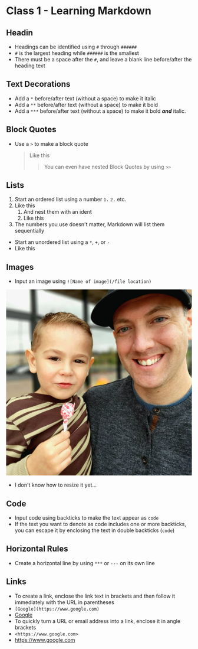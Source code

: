 # Class 1 - Learning Markdown

## Headin

* Headings can be identified using `#` through `######`
* `#` is the largest heading while `######` is the smallest
* There must be a space after the `#`, and leave a blank line before/after the heading text

## Text Decorations

* Add a `*` before/after text (without a space) to make it italic
* Add a `**` before/after text (without a space) to make it bold
* Add a `***` before/after text (without a space) to make it bold ***and*** italic. 

## Block Quotes

* Use a `>` to make a block quote

  > Like this
  >> You can even have nested Block Quotes by using `>>`

## Lists

1. Start an ordered list using a number `1.` `2.` etc.
2. Like this
    1. And nest them with an ident
    2. Like this
3. The numbers you use doesn't matter, Markdown will list them sequentially

* Start an unordered list using a `*`, `+`, or `-`
* Like this

## Images

* Input an image using `![Name of image](/file location)`

![Profile-Pic.jpeg](https://github.com/jason-christopher/reading-notes/blob/main/Profile%20Pic.jpeg?raw=true)

* I don't know how to resize it yet...

## Code

* Input code using backticks to make the text appear as `code`
* If the text you want to denote as code includes one or more backticks, you can escape it by enclosing the text in double backticks (``code``)

## Horizontal Rules

* Create a horizontal line by using `***` or `---` on its own line

## Links

* To create a link, enclose the link text in brackets and then follow it immediately with the URL in parentheses
* `[Google](https://www.google.com)`
* [Google](https://www.google.com)
* To quickly turn a URL or email address into a link, enclose it in angle brackets
* `<https://www.google.com>`
* <https://www.google.com>
